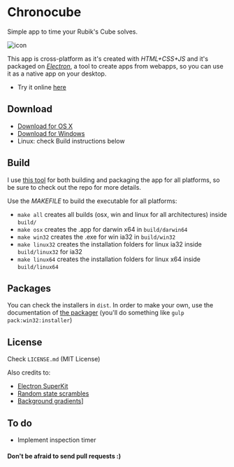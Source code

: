 # Chronocube
Simple app to time your Rubik's Cube solves.

![icon](https://raw.githubusercontent.com/pablopunk/chronocube/master/src/img/icon200px.png)

This app is cross-platform as it's created with *HTML+CSS+JS* and it's packaged on *[Electron](https://github.com/atom/electron)*, a tool to create apps from webapps, so you can use it as a native app on your desktop.

- Try it online [here](http://chronocube.pablopunk.com)

## Download
- [Download for OS X](https://raw.githubusercontent.com/pablopunk/chronocube/master/dist/Chronocube.dmg)
- [Download for Windows](https://raw.githubusercontent.com/pablopunk/chronocube/master/dist/Setup.exe)
- Linux: check Build instructions below

## Build
I use [this tool](https://github.com/Aluxian/electron-superkit) for both building and packaging the app for all platforms, so be sure to check out the repo for more details.

Use the *MAKEFILE* to build the executable for all platforms:
- `make all` creates all builds (osx, win and linux for all architectures) inside `build/`
- `make osx` creates the .app for darwin x64 in `build/darwin64`
- `make win32` creates the .exe for win ia32 in `build/win32`
- `make linux32` creates the installation folders for linux ia32 inside `build/linux32` for ia32
- `make linux64` creates the installation folders for linux x64 inside `build/linux64`

## Packages
You can check the installers in `dist`. In order to make your own, use the documentation of [the packager](https://github.com/Aluxian/electron-superkit) (you'll do something like `gulp pack:win32:installer`)

## License
Check `LICENSE.md` (MIT License)

Also credits to:
- [Electron SuperKit](https://github.com/Aluxian/electron-superkit)
- [Random state scrambles](https://github.com/cubing/jsss)
- [Background gradients](http://uigradients.com)]

## To do
- Implement inspection timer

#### Don't be afraid to send pull requests :)
